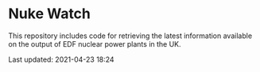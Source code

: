 # Nuke Watch

This repository includes code for retrieving the latest information available on the output of EDF nuclear power plants in the UK.

Last updated: 2021-04-23 18:24